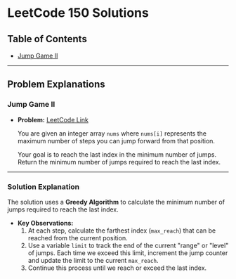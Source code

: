# LeetCode 150 Solutions

## Table of Contents
- [Jump Game II](LeetCode/JumpGameII)

---

## Problem Explanations

### Jump Game II

- **Problem:** [LeetCode Link](https://leetcode.com/problems/jump-game-ii/)

  You are given an integer array `nums` where `nums[i]` represents the maximum number of steps you can jump forward from that position. 

  Your goal is to reach the last index in the minimum number of jumps. Return the minimum number of jumps required to reach the last index.

---

### Solution Explanation

The solution uses a **Greedy Algorithm** to calculate the minimum number of jumps required to reach the last index. 

- **Key Observations:**
  1. At each step, calculate the farthest index (`max_reach`) that can be reached from the current position.
  2. Use a variable `limit` to track the end of the current "range" or "level" of jumps. Each time we exceed this limit, increment the jump counter and update the limit to the current `max_reach`.
  3. Continue this process until we reach or exceed the last index.

